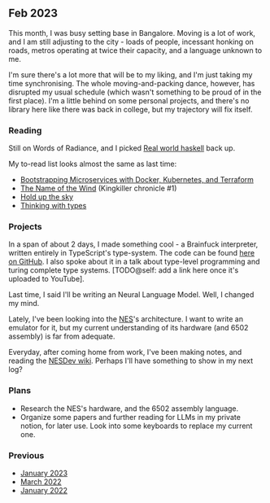 ## Feb 2023

This month, I was busy setting base in Bangalore.
Moving is a lot of work, and I am still adjusting to the city - loads of people,
incessant honking on roads, metros operating at twice their capacity, and a language unknown to me.

I'm sure there's a lot more that will be to my liking, and I'm just taking my time synchronising.
The whole moving-and-packing dance, however, has disrupted my usual schedule
(which wasn't something to be proud of in the first place).
I'm a little behind on some personal projects, and there's no library here like there was back in college,
but my trajectory will fix itself.

### Reading

Still on Words of Radiance, and I picked [Real world haskell](https://book.realworldhaskell.org/) back up.

My to-read list looks almost the same as last time:

- [Bootstrapping Microservices with Docker, Kubernetes, and Terraform](https://www.manning.com/books/bootstrapping-microservices-with-docker-kubernetes-and-terraform)
- [The Name of the Wind](https://www.goodreads.com/book/show/186074.The_Name_of_the_Wind) (Kingkiller chronicle #1)
- [Hold up the sky](https://www.goodreads.com/book/show/49247266-to-hold-up-the-sky)
- [Thinking with types](https://thinkingwithtypes.com/)

### Projects

In a span of about 2 days, I made something cool - a Brainfuck interpreter, written entirely in TypeScript's type-system.
The code can be found [here on GitHub](https://github.com/srijan-paul/tsfun/blob/main/src/index.ts).
I also spoke about it in a talk about type-level programming and turing complete type systems.
[TODO@self: add a link here once it's uploaded to YouTube].

Last time, I said I'll be writing an Neural Language Model.
Well, I changed my mind.

Lately, I've been looking into the [NES](https://en.wikipedia.org/wiki/Nintendo_Entertainment_System)'s architecture.
I want to write an emulator for it, but my current understanding of its hardware (and 6502 assembly) is far from adequate.

Everyday, after coming home from work, I've been making notes, and reading the [NESDev wiki](https://www.nesdev.org/wiki/Nesdev_Wiki).
Perhaps I'll have something to show in my next log?

### Plans

- Research the NES's hardware, and the 6502 assembly language.
- Organize some papers and further reading for LLMs in my private notion, for later use. 
Look into some keyboards to replace my current one.

### Previous

- [January 2023](/current/jan-2023)
- [March 2022](/current/mar-2022)
- [January 2022](/current/jan-2022)

